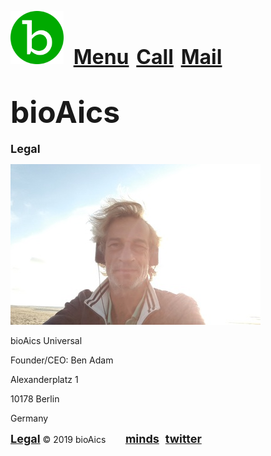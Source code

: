 <a href="https://bioaics.github.io"><img width="85px" src="/bioAics.svg"></a>&nbsp;&nbsp;&nbsp;&nbsp;<strong><font size="6"><a href="https://bioaics.github.io/menu">Menu</a></font></strong>&nbsp;&nbsp;&nbsp;<strong><font size="6"><a href="tel:+31685842325">Call</a></font></strong>&nbsp;&nbsp;&nbsp;<strong><font size="6"><a href="mailto:bioaics.x@gmail.com">Mail</a></font></strong>
# <strong><font size="7">bioAics</font></strong>
<p><strong><font size="4">Legal</font></strong></P>
<img src="/Ben Adam w400.jpg" >
<p>bioAics Universal</p>
<p>Founder/CEO: Ben Adam </p>
<p>Alexanderplatz 1</P>
<P>10178 Berlin</P>
<P>Germany</P>

<strong><font size="4"><a href="https://bioaics.github.io/legal">Legal</a></font></strong> © 2019 bioAics &nbsp;&nbsp;&nbsp;&nbsp;&nbsp;&nbsp;&nbsp;<strong><font size="4"><a href="https://www.minds.com/bioaics" target="_blank">minds</a></font> &nbsp; <font size="4"><a href="https://twitter.com/bioAics" target="_blank">twitter</a></font></strong>
